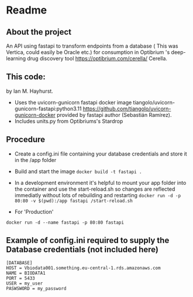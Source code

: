 # Readme

## About the project
An API using fastapi to transform endpoints from a database ( This was Vertica, could easily be Oracle etc.) for consumption in Optibrium 's deep-learning drug discovery tool  https://optibrium.com/cerella/ Cerella.

## This code:
by Ian M. Hayhurst. 
- Uses the uvicorn-gunicorn  fastapi docker image tiangolo/uvicorn-gunicorn-fastapi:python3.11 https://github.com/tiangolo/uvicorn-gunicorn-docker provided by fastapi author (Sebastián Ramírez). 
- Includes units.py from Optibriums's Stardrop

## Procedure
- Create a config.ini file containing your database credentials and store it in the /app folder
- Build and start the image
`docker build -t fastapi .`
- In a development environment it's helpful to mount your app folder into the container and use the start-reload.sh  so changes are reflected immediatly without lots of rebuilding and restarting
`docker run -d -p 80:80 -v $(pwd):/app fastapi /start-reload.sh`

- For 'Production' 

`docker run -d --name fastapi -p 80:80 fastapi`

## Example of config.ini required to supply the Database credentials (not included here)
```
[DATABASE]
HOST = Vbiodata001.something.eu-central-1.rds.amazonaws.com
NAME = BIODATA1
PORT = 5433
USER = my_user
PASWSWORD = my_password
```
